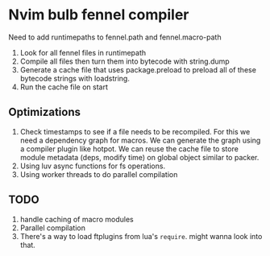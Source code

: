 # Nvim bulb fennel compiler

Need to add runtimepaths to fennel.path and fennel.macro-path

1. Look for all fennel files in runtimepath
2. Compile all files then turn them into bytecode with string.dump
3. Generate a cache file that uses package.preload to preload all of these bytecode strings with loadstring.
4. Run the cache file on start

## Optimizations

1. Check timestamps to see if a file needs to be recompiled.
   For this we need a dependency graph for macros.
   We can generate the graph using a compiler plugin like hotpot.
   We can reuse the cache file to store module metadata (deps, modify time) on global object similar to packer.
2. Using luv async functions for fs operations.
3. Using worker threads to do parallel compilation

## TODO

1. handle caching of macro modules
2. Parallel compilation
3. There's a way to load ftplugins from lua's `require`. might wanna look into that.

